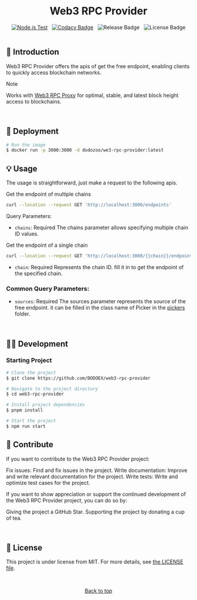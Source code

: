<div align="center" id="top">

&#xa0;

</div>
<h1 align="center">Web3 RPC Provider</h1>
<div align="center">
  <a href="https://github.com/DODOEX/web3-rpc-provider/actions/workflows/node.yml"><img alt="Node.js Test" src="https://github.com/DODOEX/web3-rpc-provider/actions/workflows/node.yml/badge.svg"/></a>
  &#xa0;
  <a href="https://app.codacy.com/gh/DODOEX/web3-rpc-provider?utm_source=github.com&utm_medium=referral&utm_content=DODOEX/web3-rpc-provider&utm_campaign=Badge_Grade"><img alt="Codacy Badge" src="https://api.codacy.com/project/badge/Grade/77a87eb50ae94f3a9b5abde7bd46f7ec"/></a>
  &#xa0;
  <img alt="Release Badge" src="https://img.shields.io/github/release/DODOEX/web3-rpc-provider"/>
  &#xa0;
  <img alt="License Badge" src="https://img.shields.io/github/license/DODOEX/web3-rpc-provider.svg"/>
</div>
<br>

## :dart: Introduction

Web3 RPC Provider offers the apis of get the free endpoint, enabling clients to quickly access blockchain networks.

> [!NOTE]
> Works with [Web3 RPC Proxy](https://github.com/DODOEX/web3-rpc-proxy) for optimal, stable, and latest block height access to blockchains.

<br>

## :rocket: Deployment

```bash
# Run the image
$ docker run -p 3000:3000 -d dodozoo/we3-rpc-provider:latest
```

## :bulb: Usage
The usage is straightforward, just make a request to the following apis.

Get the endpoint of multiple chains
```bash
curl --location --request GET 'http://localhost:3000/endpoints'
```

Query Parameters:

- `chains`: Required
    The chains parameter allows specifying multiple chain ID values.

Get the endpoint of a single chain
```bash
curl --location --request GET 'http://localhost:3000/{{chain}}/endpoints'
```

- `chain`: Required
    Represents the chain ID. fill it in to get the endpoint of the specified chain.

### Common Query Parameters:

- `sources`: Required
    The sources parameter represents the source of the free endpoint. it can be filled in the class name of Picker in the [pickers](src/pickers) folder.

<br>

## :technologist: Development

### Starting Project
```bash
# Clone the project
$ git clone https://github.com/DODOEX/web3-rpc-provider

# Navigate to the project directory
$ cd web3-rpc-provider

# Install project dependencies
$ pnpm install

# Start the project
$ npm run start
```

## :busts_in_silhouette: Contribute
If you want to contribute to the Web3 RPC Provider project:

Fix issues: Find and fix issues in the project.
Write documentation: Improve and write relevant documentation for the project.
Write tests: Write and optimize test cases for the project.

If you want to show appreciation or support the continued development of the Web3 RPC Provider project, you can do so by:

Giving the project a GitHub Star. Supporting the project by donating a cup of tea.

<br>

## :memo: License
This project is under license from MIT. For more details, see [the LICENSE file](LICENSE).

&#xa0;

<div align="center"><a href="#top">Back to top</a></div>
